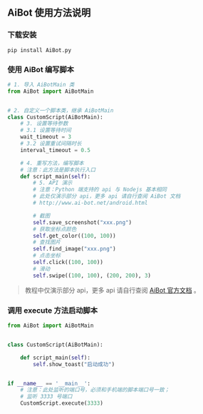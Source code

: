 ## AiBot 使用方法说明

### 下载安装

```shell
pip install AiBot.py
```

### 使用 AiBot 编写脚本

```python
# 1. 导入 AiBotMain 类
from AiBot import AiBotMain


# 2. 自定义一个脚本类，继承 AiBotMain
class CustomScript(AiBotMain):
    # 3. 设置等待参数
    # 3.1 设置等待时间
    wait_timeout = 3
    # 3.2 设置重试间隔时长
    interval_timeout = 0.5

    # 4. 重写方法，编写脚本
    # 注意：此方法是脚本执行入口
    def script_main(self):
        # 5. API 演示
        # 注意：Python 端支持的 api 与 Nodejs 基本相同
        # 此处仅演示部分 api，更多 api 请自行查阅 AiBot 文档
        # http://www.ai-bot.net/android.html

        # 截图
        self.save_screenshot("xxx.png")
        # 获取坐标点颜色
        self.get_color((100, 100))
        # 查找图片
        self.find_image("xxx.png")
        # 点击坐标
        self.click((100, 100))
        # 滑动
        self.swipe((100, 100), (200, 200), 3)
```

> 教程中仅演示部分 api，更多 api 请自行查阅 [AiBot 官方文档](http://www.ai-bot.net/android.html) 。

### 调用 execute 方法启动脚本

```python
from AiBot import AiBotMain


class CustomScript(AiBotMain):

    def script_main(self):
        self.show_toast("启动成功")


if __name__ == '__main__':
    # 注意：此处监听的端口号，必须和手机端的脚本端口号一致；
    # 监听 3333 号端口
    CustomScript.execute(3333)
```